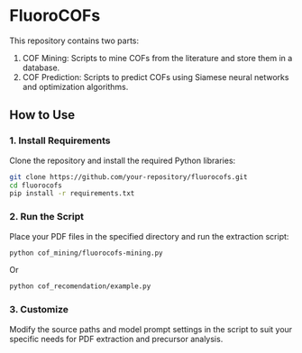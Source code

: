 # FluoroCOFs

This repository contains two parts:

1. COF Mining: Scripts to mine COFs from the literature and store them in a database.
2. COF Prediction: Scripts to predict COFs using Siamese neural networks and optimization algorithms.


## How to Use

### 1. Install Requirements

Clone the repository and install the required Python libraries:

```bash
git clone https://github.com/your-repository/fluorocofs.git
cd fluorocofs
pip install -r requirements.txt
```

### 2. Run the Script

Place your PDF files in the specified directory and run the extraction script:

```bash
python cof_mining/fluorocofs-mining.py
```

Or

```bash
python cof_recomendation/example.py
```

### 3. Customize
Modify the source paths and model prompt settings in the script to suit your specific needs for PDF extraction and precursor analysis.